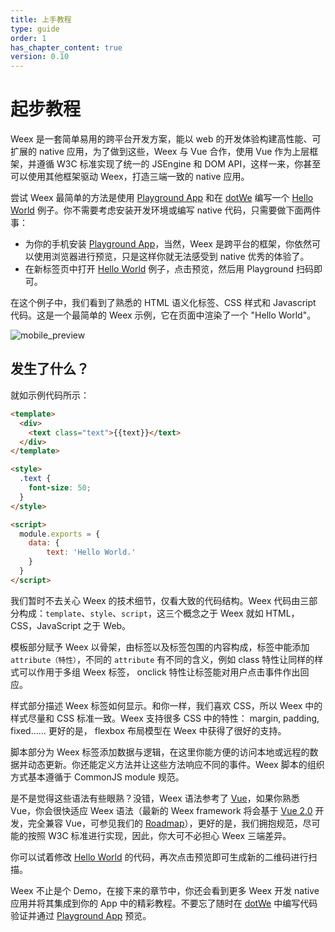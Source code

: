 ```yaml
---
title: 上手教程
type: guide
order: 1
has_chapter_content: true
version: 0.10
---
```


# 起步教程

Weex 是一套简单易用的跨平台开发方案，能以 web 的开发体验构建高性能、可扩展的 native 应用，为了做到这些，Weex 与  Vue 合作，使用 Vue 作为上层框架，并遵循 W3C 标准实现了统一的 JSEngine 和 DOM API，这样一来，你甚至可以使用其他框架驱动 Weex，打造三端一致的 native 应用。

尝试 Weex 最简单的方法是使用 [Playground App](https://alibaba.github.io/weex/download.html) 和在 [dotWe](http://dotwe.org) 编写一个 [Hello World](http://dotwe.org/656345423a7ef46f4b897ff471fd2ab5) 例子。你不需要考虑安装开发环境或编写 native 代码，只需要做下面两件事：

- 为你的手机安装 [Playground App](https://alibaba.github.io/weex/download.html)，当然，Weex 是跨平台的框架，你依然可以使用浏览器进行预览，只是这样你就无法感受到 native 优秀的体验了。
- 在新标签页中打开 [Hello World](http://dotwe.org/656345423a7ef46f4b897ff471fd2ab5) 例子，点击预览，然后用  Playground 扫码即可。

在这个例子中，我们看到了熟悉的 HTML 语义化标签、CSS 样式和 Javascript 代码。这是一个最简单的 Weex 示例，它在页面中渲染了一个 "Hello World"。

![mobile_preview](https://img.alicdn.com/tps/TB1Ymw3OpXXXXcvXpXXXXXXXXXX-500-1013.jpg)

## 发生了什么？

就如示例代码所示：

```html
<template>
  <div>
    <text class="text">{{text}}</text>
  </div>
</template>

<style>
  .text {
    font-size: 50;
  }
</style>

<script>
  module.exports = {
    data: {
        text: 'Hello World.'
    }
  }
</script>
```

我们暂时不去关心 Weex 的技术细节，仅看大致的代码结构。Weex 代码由三部分构成：`template`、`style`、`script`，这三个概念之于 Weex 就如 HTML，CSS，JavaScript 之于 Web。

模板部分赋予 Weex 以骨架，由标签以及标签包围的内容构成，标签中能添加 `attribute（特性）`，不同的 `attribute` 有不同的含义，例如 class 特性让同样的样式可以作用于多组 Weex 标签， onclick 特性让标签能对用户点击事件作出回应。

样式部分描述 Weex 标签如何显示。和你一样，我们喜欢 CSS，所以 Weex 中的样式尽量和 CSS 标准一致。Weex 支持很多 CSS 中的特性： margin, padding, fixed...... 更好的是， flexbox 布局模型在 Weex 中获得了很好的支持。

脚本部分为 Weex 标签添加数据与逻辑，在这里你能方便的访问本地或远程的数据并动态更新。你还能定义方法并让这些方法响应不同的事件。Weex 脚本的组织方式基本遵循于 CommonJS module 规范。

是不是觉得这些语法有些眼熟？没错，Weex 语法参考了 [Vue](https://github.com/vuejs/vue)，如果你熟悉 Vue，你会很快适应 Weex 语法（最新的 Weex framework 将会基于 [Vue 2.0](https://github.com/vuejs/vue) 开发，完全兼容 Vue，可参见我们的 [Roadmap](https://github.com/weexteam/weex-vue-framework/issues/9)），更好的是，我们拥抱规范，尽可能的按照 W3C 标准进行实现，因此，你大可不必担心 Weex 三端差异。

你可以试着修改 [Hello World](http://dotwe.org/656345423a7ef46f4b897ff471fd2ab5) 的代码，再次点击预览即可生成新的二维码进行扫描。

Weex 不止是个 Demo，在接下来的章节中，你还会看到更多 Weex 开发 native 应用并将其集成到你的 App 中的精彩教程。不要忘了随时在 [dotWe](http://dotwe.org) 中编写代码验证并通过 [Playground App](https://alibaba.github.io/weex/download.html) 预览。

